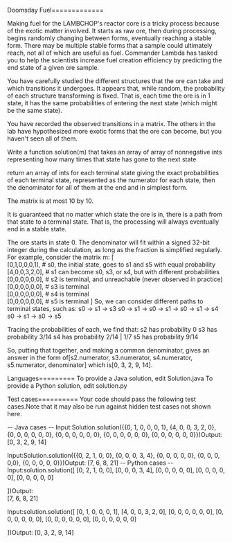 Doomsday Fuel=============

Making fuel for the LAMBCHOP's reactor core is a tricky process because of the exotic matter involved. It starts as raw ore, then during processing, begins randomly changing between forms, eventually reaching a stable form. There may be multiple stable forms that a sample could ultimately reach, not all of which are useful as fuel. Commander Lambda has tasked you to help the scientists increase fuel creation efficiency by predicting the end state of a given ore sample. 

You have carefully studied the different structures that the ore can take and which transitions it undergoes. 
It appears that, while random, the probability of each structure transforming is fixed. That is, each time the ore is in 1 state, it has the same probabilities of entering the next state (which might be the same state).  

You have recorded the observed transitions in a matrix. The others in the lab have hypothesized more exotic forms that the ore can become, but you haven't seen all of them.

Write a function solution(m) that takes an array of array of nonnegative ints representing how many times that state has gone to the next state 


return an array of ints for each terminal state giving the exact probabilities of each terminal state, represented as the numerator for each state, then the denominator for all of them at the end and in simplest form. 

The matrix is at most 10 by 10. 

It is guaranteed that no matter which state the ore is in, there is a path from that state to a terminal state. That is, the processing will always eventually end in a stable state. 

The ore starts in state 0. The denominator will fit within a signed 32-bit integer during the calculation, as long as the fraction is simplified regularly. For example, consider the matrix m:
[  
    [0,1,0,0,0,1],  # s0, the initial state, goes to s1 and s5 with equal probability  
    [4,0,0,3,2,0],  # s1 can become s0, s3, or s4, but with different probabilities  
    [0,0,0,0,0,0],  # s2 is terminal, and unreachable (never observed in practice)  
    [0,0,0,0,0,0],  # s3 is terminal  
    [0,0,0,0,0,0],  # s4 is terminal  
    [0,0,0,0,0,0],  # s5 is terminal
]
So, we can consider different paths to terminal states, such as:
s0 -> s1 -> s3
s0 -> s1 -> s0 -> s1 -> s0 -> s1 -> s4
s0 -> s1 -> s0 -> s5

Tracing the probabilities of each, we find that:
s2 has probability 0
s3 has probability 3/14
s4 has probability 2/14 | 1/7
s5 has probability 9/14

So, putting that together, and making a common denominator, gives an answer in the form of[s2.numerator, s3.numerator, s4.numerator, s5.numerator, denominator] which is[0, 3, 2, 9, 14].

Languages=========
To provide a Java solution, edit Solution.java
To provide a Python solution, edit solution.py

Test cases==========
Your code should pass the following test cases.Note that it may also be run against hidden test cases not shown here.

-- Java cases --
Input:Solution.solution({{0, 1, 0, 0, 0, 1}, {4, 0, 0, 3, 2, 0}, {0, 0, 0, 0, 0, 0}, {0, 0, 0, 0, 0, 0}, {0, 0, 0, 0, 0, 0}, {0, 0, 0, 0, 0, 0}})Output:    [0, 3, 2, 9, 14]

Input:Solution.solution({{0, 2, 1, 0, 0}, {0, 0, 0, 3, 4}, {0, 0, 0, 0, 0}, {0, 0, 0, 0,0}, {0, 0, 0, 0, 0}})Output:    [7, 6, 8, 21]
-- Python cases --
Input:solution.solution([
    [0, 2, 1, 0, 0], 
    [0, 0, 0, 3, 4], 
    [0, 0, 0, 0, 0], 
    [0, 0, 0, 0, 0], 
    [0, 0, 0, 0, 0]
    
])Output:    
    [7, 6, 8, 21]

Input:solution.solution([
    [0, 1, 0, 0, 0, 1], 
    [4, 0, 0, 3, 2, 0], 
    [0, 0, 0, 0, 0, 0], 
    [0, 0, 0, 0, 0, 0], 
    [0, 0, 0, 0, 0, 0], 
    [0, 0, 0, 0, 0, 0]
    
])Output:    [0, 3, 2, 9, 14]